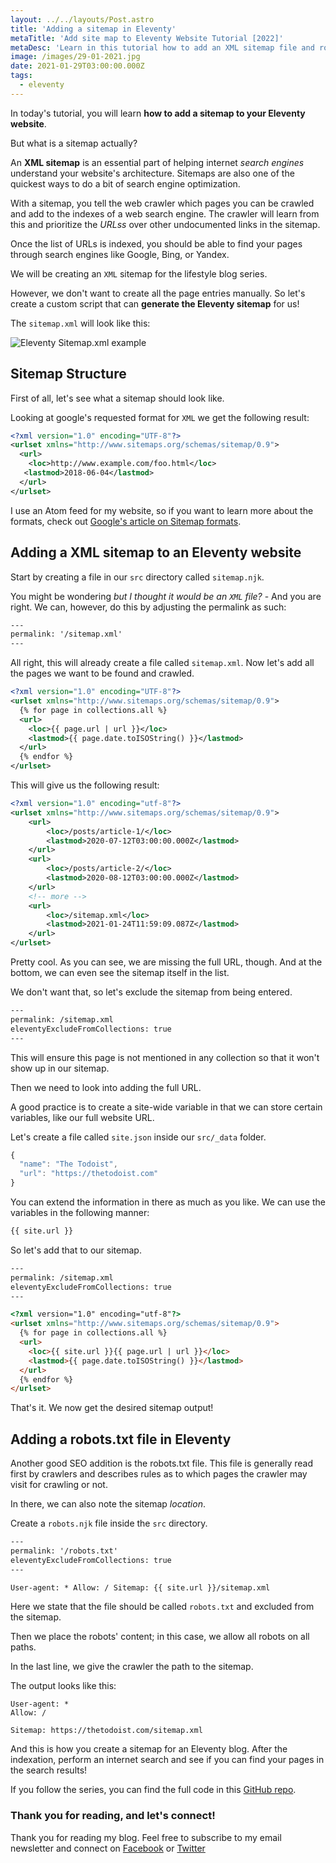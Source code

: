 ```yaml
---
layout: ../../layouts/Post.astro
title: 'Adding a sitemap in Eleventy'
metaTitle: 'Add site map to Eleventy Website Tutorial [2022]'
metaDesc: 'Learn in this tutorial how to add an XML sitemap file and robots.txt to an Eleventy blog. See the code examples in the Github repo!'
image: /images/29-01-2021.jpg
date: 2021-01-29T03:00:00.000Z
tags:
  - eleventy
---
```


In today's tutorial, you will learn **how to add a sitemap to your Eleventy website**.

But what is a sitemap actually?

An **XML sitemap** is an essential part of helping internet _search engines_ understand your website's architecture. Sitemaps are also one of the quickest ways to do a bit of search engine optimization.

With a sitemap, you tell the web crawler which pages you can be crawled and add to the indexes of a web search engine. The crawler will learn from this and prioritize the _URLss_ over other undocumented links in the sitemap.

Once the list of URLs is indexed, you should be able to find your pages through search engines like Google, Bing, or Yandex.

We will be creating an `XML` sitemap for the lifestyle blog series.

However, we don't want to create all the page entries manually. So let's create a custom script that can **generate the Eleventy sitemap** for us!

The `sitemap.xml` will look like this:

![Eleventy Sitemap.xml example](https://cdn.hashnode.com/res/hashnode/image/upload/v1611490386604/MG4WGk7k2.png)

## Sitemap Structure

First of all, let's see what a sitemap should look like.

Looking at google's requested format for `XML` we get the following result:

```xml
<?xml version="1.0" encoding="UTF-8"?>
<urlset xmlns="http://www.sitemaps.org/schemas/sitemap/0.9">
  <url>
    <loc>http://www.example.com/foo.html</loc>
   <lastmod>2018-06-04</lastmod>
  </url>
</urlset>
```

I use an Atom feed for my website, so if you want to learn more about the formats, check out [Google's article on Sitemap formats](https://developers.google.com/search/docs/advanced/sitemaps/build-sitemap#sitemapformat).

## Adding a XML sitemap to an Eleventy website

Start by creating a file in our `src` directory called `sitemap.njk`.

You might be wondering _but I thought it would be an `XML` file?_ - And you are right. We can, however, do this by adjusting the permalink as such:

```html
---
permalink: '/sitemap.xml'
---
```

All right, this will already create a file called `sitemap.xml`. Now let's add all the pages we want to be found and crawled.

```xml
<?xml version="1.0" encoding="UTF-8"?>
<urlset xmlns="http://www.sitemaps.org/schemas/sitemap/0.9">
  {% for page in collections.all %}
  <url>
    <loc>{{ page.url | url }}</loc>
    <lastmod>{{ page.date.toISOString() }}</lastmod>
  </url>
  {% endfor %}
</urlset>
```

This will give us the following result:

```xml
<?xml version="1.0" encoding="utf-8"?>
<urlset xmlns="http://www.sitemaps.org/schemas/sitemap/0.9">
    <url>
        <loc>/posts/article-1/</loc>
        <lastmod>2020-07-12T03:00:00.000Z</lastmod>
    </url>
    <url>
        <loc>/posts/article-2/</loc>
        <lastmod>2020-08-12T03:00:00.000Z</lastmod>
    </url>
    <!-- more -->
    <url>
        <loc>/sitemap.xml</loc>
        <lastmod>2021-01-24T11:59:09.087Z</lastmod>
    </url>
</urlset>
```

Pretty cool. As you can see, we are missing the full URL, though. And at the bottom, we can even see the sitemap itself in the list.

We don't want that, so let's exclude the sitemap from being entered.

```html
---
permalink: /sitemap.xml
eleventyExcludeFromCollections: true
---
```

This will ensure this page is not mentioned in any collection so that it won't show up in our sitemap.

Then we need to look into adding the full URL.

A good practice is to create a site-wide variable in that we can store certain variables, like our full website URL.

Let's create a file called `site.json` inside our `src/_data` folder.

```js
{
  "name": "The Todoist",
  "url": "https://thetodoist.com"
}
```

You can extend the information in there as much as you like. We can use the variables in the following manner:

```html
{{ site.url }}
```

So let's add that to our sitemap.

```html
---
permalink: /sitemap.xml
eleventyExcludeFromCollections: true
---

<?xml version="1.0" encoding="utf-8"?>
<urlset xmlns="http://www.sitemaps.org/schemas/sitemap/0.9">
  {% for page in collections.all %}
  <url>
    <loc>{{ site.url }}{{ page.url | url }}</loc>
    <lastmod>{{ page.date.toISOString() }}</lastmod>
  </url>
  {% endfor %}
</urlset>
```

That's it. We now get the desired sitemap output!

## Adding a robots.txt file in Eleventy

Another good SEO addition is the robots.txt file. This file is generally read first by crawlers and describes rules as to which pages the crawler may visit for crawling or not.

In there, we can also note the sitemap _location_.

Create a `robots.njk` file inside the `src` directory.

```html
---
permalink: '/robots.txt'
eleventyExcludeFromCollections: true
---

User-agent: * Allow: / Sitemap: {{ site.url }}/sitemap.xml
```

Here we state that the file should be called `robots.txt` and excluded from the sitemap.

Then we place the robots' content; in this case, we allow all robots on all paths.

In the last line, we give the crawler the path to the sitemap.

The output looks like this:

```
User-agent: *
Allow: /

Sitemap: https://thetodoist.com/sitemap.xml
```

And this is how you create a sitemap for an Eleventy blog. After the indexation, perform an internet search and see if you can find your pages in the search results!

If you follow the series, you can find the full code in this [GitHub repo](https://github.com/rebelchris/eleventy-todoist/tree/part8).

### Thank you for reading, and let's connect!

Thank you for reading my blog. Feel free to subscribe to my email newsletter and connect on [Facebook](https://www.facebook.com/DailyDevTipsBlog) or [Twitter](https://twitter.com/DailyDevTips1)

